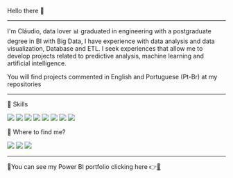 Hello there 👋 

<hr width = “2” size = “100”>

I'm Cláudio, data lover 📊 graduated in engineering with a postgraduate degree in BI with Big Data, I have experience with data analysis and  data visualization, Database and ETL. I seek experiences that allow me to develop projects related to predictive analysis, machine learning and artificial intelligence.
<p>
You will find projects commented in English and Portuguese (Pt-Br) at my repositories 

<hr width = “2” size = “100”>

<p>
🚀 Skills
<p>
<img src="https://img.shields.io/badge/Python-3776AB?style=for-the-badge&logo=python&logoColor=white"/>
<img src="https://img.shields.io/badge/R-276DC3?style=for-the-badge&logo=r&logoColor=white"/>
<img src="https://img.shields.io/badge/Power_BI-F2C811?style=for-the-badge&logo=Power%20BI&logoColor=white"/>
<img src="https://img.shields.io/badge/Oracle-F80000?style=for-the-badge&logo=oralce&logo&logoColor=white"/>
<img src="https://img.shields.io/badge/MySql-4479A1?style=for-the-badge&logo=mySQL&logo&logoColor=white"/>
<img src="https://img.shields.io/badge/Visual_Studio_Code-0078D4?style=for-the-badge&logo=visual%20studio%20code&logoColor=white"/>
<img src="https://img.shields.io/badge/Microsoft_Excel-217346?style=for-the-badge&logo=microsoft-excel&logoColor=white"/>
<img src="https://img.shields.io/badge/Pentaho-4479A1?style=for-the-badge&logo=mySQL&logo&logoColor=white"/>
                                                                                                                                                      
                                                                                                                       
<p>
📝 Where to find me?
<p>
<a href="//www.linkedin.com/in/cl%C3%A1udio-falc%C3%A3o-096b57a9/"><img src="https://img.shields.io/badge/LinkedIn-0077B5?style=for-the-badge&logo=linkedin&logoColor=white" /></a>
<a href="//www.medium.com/me/stories/public"><img src="https://img.shields.io/badge/Medium-12100E?style=for-the-badge&logo=medium&logoColor=white"/></a>
<a href="//www.kaggle.com/cludiofalco"><img src="https://img.shields.io/badge/Kaggle-20BEFF?style=for-the-badge&logo=kaggle&logoColor=white"/></a>

<hr width = “2” size = “100”>
📌You can see my Power BI portfolio clicking here 👉<a href="//docs.google.com/spreadsheets/d/1lqd5MGhu2hi2UGJxxLejbIB7V20Kj1Bhy6iPhA_bZcQ/edit?usp=sharing">🔗</a>

